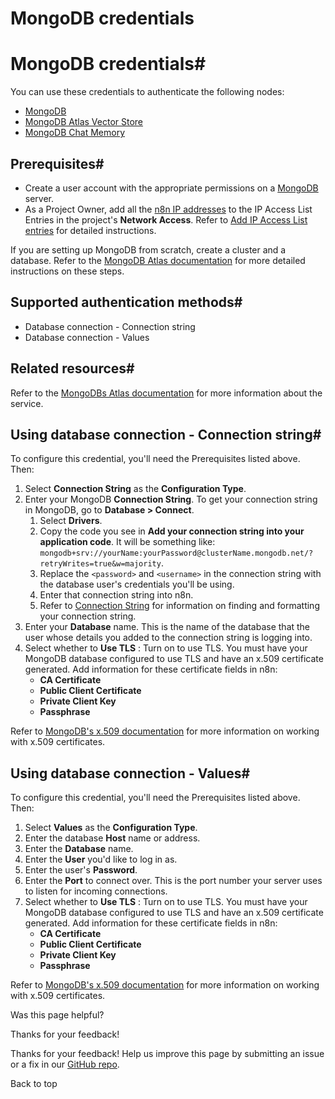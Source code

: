 # MongoDB credentials

[ ](https://github.com/n8n-io/n8n-docs/edit/main/docs/integrations/builtin/credentials/mongodb.md "Edit this page")

# MongoDB credentials#

You can use these credentials to authenticate the following nodes:

  * [MongoDB](../../app-nodes/n8n-nodes-base.mongodb/)
  * [MongoDB Atlas Vector Store](../../cluster-nodes/root-nodes/n8n-nodes-langchain.vectorstoremongodbatlas/)
  * [MongoDB Chat Memory](../../cluster-nodes/sub-nodes/n8n-nodes-langchain.memorymongochat/)



## Prerequisites#

  * Create a user account with the appropriate permissions on a [MongoDB](https://www.mongodb.com/) server.
  * As a Project Owner, add all the [n8n IP addresses](../../../../manage-cloud/cloud-ip/) to the IP Access List Entries in the project's **Network Access**. Refer to [Add IP Access List entries](https://www.mongodb.com/docs/atlas/security/ip-access-list/#add-ip-access-list-entries) for detailed instructions.



If you are setting up MongoDB from scratch, create a cluster and a database. Refer to the [MongoDB Atlas documentation](https://www.mongodb.com/docs/atlas/) for more detailed instructions on these steps.

## Supported authentication methods#

  * Database connection - Connection string
  * Database connection - Values



## Related resources#

Refer to the [MongoDBs Atlas documentation](https://www.mongodb.com/docs/atlas/) for more information about the service.

## Using database connection - Connection string#

To configure this credential, you'll need the Prerequisites listed above. Then:

  1. Select **Connection String** as the **Configuration Type**.
  2. Enter your MongoDB **Connection String**. To get your connection string in MongoDB, go to **Database > Connect**.
     1. Select **Drivers**.
     2. Copy the code you see in **Add your connection string into your application code**. It will be something like: `mongodb+srv://yourName:yourPassword@clusterName.mongodb.net/?retryWrites=true&w=majority`.
     3. Replace the `<password>` and `<username>` in the connection string with the database user's credentials you'll be using.
     4. Enter that connection string into n8n.
     5. Refer to [Connection String](https://www.mongodb.com/docs/manual/reference/connection-string/) for information on finding and formatting your connection string.
  3. Enter your **Database** name. This is the name of the database that the user whose details you added to the connection string is logging into.
  4. Select whether to **Use TLS** : Turn on to use TLS. You must have your MongoDB database configured to use TLS and have an x.509 certificate generated. Add information for these certificate fields in n8n:
     * **CA Certificate**
     * **Public Client Certificate**
     * **Private Client Key**
     * **Passphrase**



Refer to [MongoDB's x.509 documentation](https://www.mongodb.com/docs/manual/core/security-x.509/#std-label-client-x509-certificates-requirements) for more information on working with x.509 certificates.

## Using database connection - Values#

To configure this credential, you'll need the Prerequisites listed above. Then:

  1. Select **Values** as the **Configuration Type**.
  2. Enter the database **Host** name or address.
  3. Enter the **Database** name.
  4. Enter the **User** you'd like to log in as.
  5. Enter the user's **Password**.
  6. Enter the **Port** to connect over. This is the port number your server uses to listen for incoming connections.
  7. Select whether to **Use TLS** : Turn on to use TLS. You must have your MongoDB database configured to use TLS and have an x.509 certificate generated. Add information for these certificate fields in n8n:
     * **CA Certificate**
     * **Public Client Certificate**
     * **Private Client Key**
     * **Passphrase**



Refer to [MongoDB's x.509 documentation](https://www.mongodb.com/docs/manual/core/security-x.509/#std-label-client-x509-certificates-requirements) for more information on working with x.509 certificates.

Was this page helpful? 

Thanks for your feedback! 

Thanks for your feedback! Help us improve this page by submitting an issue or a fix in our [GitHub repo](https://github.com/n8n-io/n8n-docs). 

Back to top 

